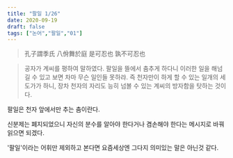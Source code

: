 ```yaml
---
title: "팔일 1/26"
date: 2020-09-19
draft: false
tags: ["논어","팔일","01"]
---
```


> 孔子謂季氏 八佾舞於庭 是可忍也 孰不可忍也

> 공자가 계씨를 평하여 말하였다. 팔일을 뜰에서 춤추게 하다니
> 이러한 일을 해넘길 수 있고 보면 차마 무슨 일인들 못하랴.
> 즉 천자만이 하게 할 수 있는 일개의 세도가가 하니,
> 장차 천자의 자리도 능히 넘볼 수 있는 계씨의 방자함을 탓하는 것이다.

팔일은 천자 앞에서만 추는 춤이란다.

신분제는 폐지되었으니 자신의 분수를 알아야 한다거나
겸손해야 한다는 메시지로 바꿔 읽으면 되겠다.

'팔일'이라는 어휘만 제외하고 본다면
요즘세상엔 그다지 의미있는 말은 아닌것 같다.
